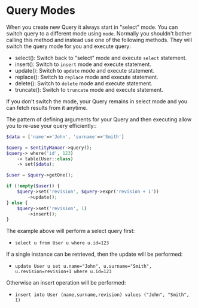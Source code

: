 # Query Modes


When you create new Query it always start in "select" mode. You can switch
query to a different mode using `mode`. Normally you shouldn't bother
calling this method and instead use one of the following methods.
They will switch the query mode for you and execute query:

- select(): Switch back to "select" mode and execute `select` statement.
- insert(): Switch to `insert` mode and execute statement.
- update(): Switch to `update` mode and execute statement.
- replace(): Switch to `replace` mode and execute statement.
- delete(): Switch to `delete` mode and execute statement.
- truncate(): Switch to `truncate` mode and execute statement.

If you don't switch the mode, your Query remains in select mode and you can
fetch results from it anytime.

The pattern of defining arguments for your Query and then executing allow you
to re-use your query efficiently::

```php
$data = ['name'=>'John', 'surname'=>'Smith']

$query = $entityManaer->query();
$query-> where('id', 123)
    -> table(User::class)
    -> set($data);

$user = $query->getOne();

if (!empty($user)) {
    $query->set('revision', $query->expr('revision + 1'))
        ->update();
} else {
    $query->set('revision', 1)
        ->insert();
}
```

The example above will perform a select query first:

 - `select u from User u where u.id=123`

If a single instance can be retrieved, then the update will be performed:

 - `update User u set u.name="John", u.surname="Smith", u.revision=revision+1 where u.id=123`

Otherwise an insert operation will be performed:

 - `insert into User (name,surname,revision) values ("John", "Smith", 1)`